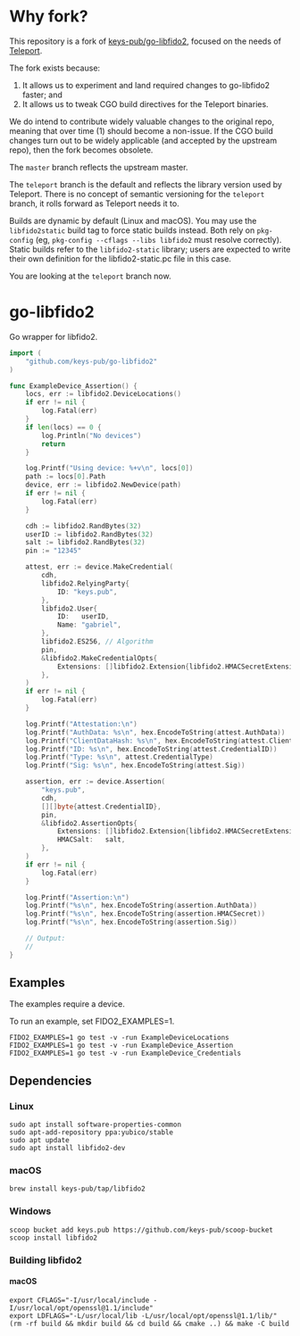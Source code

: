 # Why fork?

This repository is a fork of
[keys-pub/go-libfido2](https://github.com/keys-pub/go-libfido2/), focused on the
needs of [Teleport](https://github.com/gravitational/teleport).

The fork exists because:

1. It allows us to experiment and land required changes to go-libfido2 faster;
   and
2. It allows us to tweak CGO build directives for the Teleport binaries.

We do intend to contribute widely valuable changes to the original repo, meaning
that over time (1) should become a non-issue. If the CGO build changes turn out
to be widely applicable (and accepted by the upstream repo), then the fork
becomes obsolete.

The `master` branch reflects the upstream master.

The `teleport` branch is the default and reflects the library version used by
Teleport. There is no concept of semantic versioning for the `teleport` branch,
it rolls forward as Teleport needs it to.

Builds are dynamic by default (Linux and macOS). You may use the
`libfido2static` build tag to force static builds instead. Both rely on
`pkg-config` (eg, `pkg-config --cflags --libs libfido2` must resolve correctly).
Static builds refer to the `libfido2-static` library; users are expected to
write their own definition for the libfido2-static.pc file in this case.

You are looking at the `teleport` branch now.

# go-libfido2

Go wrapper for libfido2.

```go
import (
    "github.com/keys-pub/go-libfido2"
)

func ExampleDevice_Assertion() {
    locs, err := libfido2.DeviceLocations()
    if err != nil {
        log.Fatal(err)
    }
    if len(locs) == 0 {
        log.Println("No devices")
        return
    }

    log.Printf("Using device: %+v\n", locs[0])
    path := locs[0].Path
    device, err := libfido2.NewDevice(path)
    if err != nil {
        log.Fatal(err)
    }

    cdh := libfido2.RandBytes(32)
    userID := libfido2.RandBytes(32)
    salt := libfido2.RandBytes(32)
    pin := "12345"

    attest, err := device.MakeCredential(
        cdh,
        libfido2.RelyingParty{
            ID: "keys.pub",
        },
        libfido2.User{
            ID:   userID,
            Name: "gabriel",
        },
        libfido2.ES256, // Algorithm
        pin,
        &libfido2.MakeCredentialOpts{
            Extensions: []libfido2.Extension{libfido2.HMACSecretExtension},
        },
    )
    if err != nil {
        log.Fatal(err)
    }

    log.Printf("Attestation:\n")
    log.Printf("AuthData: %s\n", hex.EncodeToString(attest.AuthData))
    log.Printf("ClientDataHash: %s\n", hex.EncodeToString(attest.ClientDataHash))
    log.Printf("ID: %s\n", hex.EncodeToString(attest.CredentialID))
    log.Printf("Type: %s\n", attest.CredentialType)
    log.Printf("Sig: %s\n", hex.EncodeToString(attest.Sig))

    assertion, err := device.Assertion(
        "keys.pub",
        cdh,
        [][]byte{attest.CredentialID},
        pin,
        &libfido2.AssertionOpts{
            Extensions: []libfido2.Extension{libfido2.HMACSecretExtension},
            HMACSalt:   salt,
        },
    )
    if err != nil {
        log.Fatal(err)
    }

    log.Printf("Assertion:\n")
    log.Printf("%s\n", hex.EncodeToString(assertion.AuthData))
    log.Printf("%s\n", hex.EncodeToString(assertion.HMACSecret))
    log.Printf("%s\n", hex.EncodeToString(assertion.Sig))

    // Output:
    //
}
```

## Examples

The examples require a device.

To run an example, set FIDO2_EXAMPLES=1.

```shell
FIDO2_EXAMPLES=1 go test -v -run ExampleDeviceLocations
FIDO2_EXAMPLES=1 go test -v -run ExampleDevice_Assertion
FIDO2_EXAMPLES=1 go test -v -run ExampleDevice_Credentials
```

## Dependencies

### Linux

```shell
sudo apt install software-properties-common
sudo apt-add-repository ppa:yubico/stable
sudo apt update
sudo apt install libfido2-dev
```

### macOS

```shell
brew install keys-pub/tap/libfido2
```

### Windows

```shell
scoop bucket add keys.pub https://github.com/keys-pub/scoop-bucket
scoop install libfido2
```


### Building libfido2

#### macOS

```shell
export CFLAGS="-I/usr/local/include -I/usr/local/opt/openssl@1.1/include"
export LDFLAGS="-L/usr/local/lib -L/usr/local/opt/openssl@1.1/lib/"
(rm -rf build && mkdir build && cd build && cmake ..) && make -C build
```
